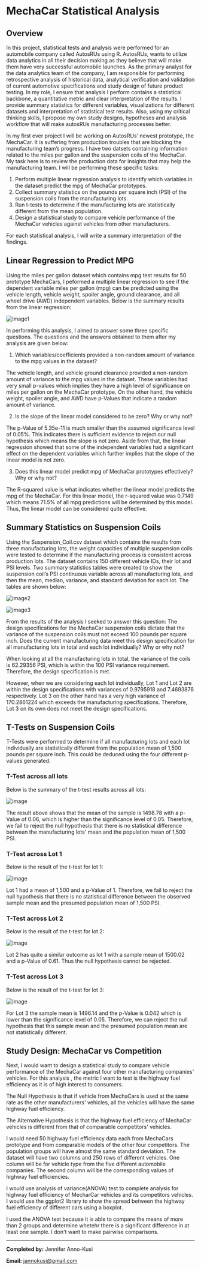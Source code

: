 # MechaCar Statistical Analysis

## Overview

In this project, statistical tests and analysis were performed for an automobile company called AutosRUs using R. AutosRUs, wants to utilize data analytics in all their decision making as they believe that will make them have very successful automobile launches. As the primary analyst for the data analytics team of the company, I am responsible for  performing  retrospective analysis of historical data, analytical verification and validation of current automotive specifications and study design of future product testing. In my role, I ensure that analysis I perform contains a statistical backbone, a quantitative metric and clear interpretation of the results. I provide summary statistics for different variables, visualizations for different datasets and interpretation of statistical test results. Also, using my critical thinking skills, I propose my own study designs, hypotheses and analysis workflow that will make autosRUs manufacturing processes better. 

In my first ever project I will be working on AutosRUs’ newest prototype, the MechaCar. It is suffering from production troubles that are blocking the manufacturing team’s progress. I have two datsets containing information related to the miles per gallon and the suspension coils of the MechaCar. My task here is to review the production data for insights that may help the manufacturing team. I will be performing these specific tasks:
1. Perform multiple linear regression analysis to identify which variables in the dataset predict the mpg of MechaCar prototypes.
2. Collect summary statistics on the pounds per square inch (PSI) of the suspension coils from the manufacturing lots.
3. Run t-tests to determine if the manufacturing lots are statistically different from the mean population.
4. Design a statistical study to compare vehicle performance of the MechaCar vehicles against vehicles from other manufacturers.

For each statistical analysis, I will write a summary interpretation of the findings.

## Linear Regression to Predict MPG
Using the miles per gallon dataset which contains mpg test results for 50 prototype MechaCars, I peformed a multiple linear regression to see if the dependent variable miles per gallon (mpg) can be predicted using the vehicle length, vehicle weight, spoiler angle, ground clearance, and all wheel drive (AWD) independent variables. Below is the summary results from the linear regression:

![image1](https://github.com/GerlechJen/MechaCar_Statistical_Analysis/blob/main/Images/deliverable1_results.png)

In performing this analysis, I aimed to answer some three specific questions. The questions and the answers obtained to them after my analysis are given below:

1. Which variables/coefficients provided a non-random amount of variance to the mpg values in the dataset?

The vehicle length, and vehicle ground clearance provided a non-random amount of variance to the mpg values in the dataset. These variables had very small p-values which implies they have a high level of significance on miles per gallon on the MechaCar prototype. On the other hand, the vehicle weight, spoiler angle, and AWD have p-Values that indicate a random amount of variance. 

2. Is the slope of the linear model considered to be zero? Why or why not?  

The p-Value of 5.35e-11 is much smaller than the assumed significance level of 0.05%. This indicates there is sufficient evidence to reject our null hypothesis which means the slope is not zero. Aside from that, the linear regression showed that some of the independent variables had a significant effect on the dependent variables which further implies that the slope of the linear model is not zero.

3. Does this linear model predict mpg of MechaCar prototypes effectively? Why or why not?

The R-squared value is what indicates whether the linear model predicts the mpg of the MechaCar. For this linear model, the r-squared value was 0.7149 which means 71.5% of all mpg predictions will be determined by this model. Thus, the linear model can be considered quite effective.

## Summary Statistics on Suspension Coils
Using the Suspension_Coil.csv dataset which contains the results from three manufacturing lots, the weight capacities of multiple suspension coils were tested to determine if the manufacturing process is consistent across production lots. The dataset contains 150 different vehicle IDs, their lot and PSI levels. Two summary statistics tables were created to show the suspension coil’s PSI continuous variable across all manufacturing lots, and then the mean, median, variance, and standard deviation for each lot. The tables are shown below:

![image2](https://github.com/GerlechJen/MechaCar_Statistical_Analysis/blob/main/Images/total_summary.png)

![image3](https://github.com/GerlechJen/MechaCar_Statistical_Analysis/blob/main/Images/lot_summary.png)

From the results of the analysis I seeked to answer this question:
The design specifications for the MechaCar suspension coils dictate that the variance of the suspension coils must not exceed 100 pounds per square inch. Does the current manufacturing data meet this design specification for all manufacturing lots in total and each lot individually? Why or why not?

When looking at all the manufacturing lots in total, the variance of the coils is 62.29356 PSI, which is within the 100 PSI variance requirement. Therefore, the design specification is met. 

However, when we are considering each lot individually, Lot 1 and Lot 2 are within the design specifications with variances of 0.9795918 and 7.4693878 respectively. Lot 3 on the other hand has a very high variance of 170.2861224 which exceeds the manufacturing specifications. Therefore, Lot 3 on its own does not meet the design specifications. 

## T-Tests on Suspension Coils
T-Tests were performed to determine if all manufacturing lots and each lot individually are statistically different from the population mean of 1,500 pounds per square inch. This could be deduced using the four different p-values generated. 

### T-Test across all lots 
Below is the summary of the t-test results across all lots:

![image](https://github.com/GerlechJen/MechaCar_Statistical_Analysis/blob/main/Images/All_Lots.png)

The result above shows that the mean of the sample is 1498.78 with a p-Value of 0.06, which is higher than the significance level of 0.05. Therefore, we fail to reject the null hypothesis that there is no statistical difference between the manufacturing lots' mean and the population mean of 1,500 PSI. 

### T-Test across Lot 1 
Below is the result of the t-test for lot 1:

![image](https://github.com/GerlechJen/MechaCar_Statistical_Analysis/blob/main/Images/Lot1.png)

Lot 1 had a mean of 1,500 and a p-Value of 1. Therefore, we fail to reject the null hypothesis that there is no statistical difference between the observed sample mean and the presumed population mean of 1,500 PSI.

### T-Test across Lot 2
Below is the result of the t-test for lot 2:

![image](https://github.com/GerlechJen/MechaCar_Statistical_Analysis/blob/main/Images/Lot2.png)

Lot 2 has quite a similar outcome as lot 1 with a sample mean of 1500.02 and a p-Value of 0.61. Thus the null hypothesis cannot be rejected.

### T-Test across Lot 3 
Below is the result of the t-test for lot 3:

![image](https://github.com/GerlechJen/MechaCar_Statistical_Analysis/blob/main/Images/Lot3.png)

For Lot 3 the sample mean is 1496.14 and the p-Value is 0.042 which is lower than the significance level of 0.05. Therefore, we can reject the null hypothesis that     this sample mean and the presumed population mean are not statistically different.


## Study Design: MechaCar vs Competition
Next, I would want to design a statistical study to compare vehicle performance of the MechaCar against four other manufacturing companies' vehicles. For this analysis , the metric I want to test is the highway fuel efficiency as it is of high interest to consumers. 

The Null Hypothesis is that if vehicle from MechaCars is used at the same rate as the other manufacturers' vehicles, all the vehicles will have the same highway fuel efficiency.

The Alternative Hypothesis is that the highway fuel efficiency of MechaCar vehicles is different from that of comparable competitors' vehicles.

I would need 50 highway fuel efficiency data each from MechaCars prototype and from comparable models of the other four competitors. The population groups will have almost the same standard deviation. The dataset will have two columns and 250 rows of different vehicles. One column will be for vehicle type from the five different automobile companies. The second column will be the corresponding values of highway fuel efficiencies.

I would use analysis of variance(ANOVA) test to complete analysis for highway fuel efficiency of MecharCar vehicles and its competitors vehicles. I would use the ggplot2 library to show the spread between the highway fuel efficiency of different cars using a boxplot.

I used the ANOVA test because it is able to compare the means of more than 2 groups and determine whetehr there is a significant difference in at least one sample. I don't want to make pairwise comparisons. 


----

**Completed by:** Jennifer Anno-Kusi

**Email:** jannokusi@gmail.com 

